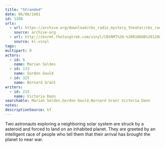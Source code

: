 ```yaml
---
title: "Stranded"
date: 06/08/1981
id: 1208
urls: 
  - url: https://archive.org/download/cbs_radio_mystery_theater/cbs_radio_mystery_theater-1201-1250.zip/cbs_radio_mystery_theater-1201-1250%2Fcbsrmt_1208_stranded.mp3
    source: archive-org
  - url: http://cbsrmt.thelongtrek.com/vinyl/CBSRMT%20-%20810608%201208%20Stranded_afrts.mp3
    source: kl-vinyl
tags: 
multipart: 0
actors:  
  - id: 6
    name: Marian Seldes  
  - id: 133
    name: Gordon Gould  
  - id: 325
    name: Bernard Grant
writers:  
  - id: 215
    name: Victoria Dann
searchable: Marian Seldes,Gordon Gould,Bernard Grant Victoria Dann
notes: 
descriptionSource: kf
---
```

Two astronauts exploring a neighboring solar system are struck by a asteroid and forced to land on an inhabited planet. They are greeted by an intelligent race of people who tell them that their arrival has brought the planet to near war.